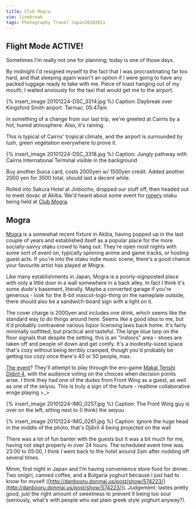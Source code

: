 ```yaml
---
title: Club Mogra
vim: linebreak
tags: Photography Travel Japan20102011
---
```


## Flight Mode ACTIVE!

Sometimes I'm really not one for planning; today is one of those days.

By midnight I'd resigned myself to the fact that I was procrastinating far too hard, and that sleeping again wasn't an option if I were going to have any packed luggage ready to take with me. Piece of toast hanging out of my mouth, I waited anxiously for the taxi that would get me to the airport.

{% insert_image 20101224-DSC_3314.jpg %}
Caption: Daybreak over Kingsford Smith airport. Tarmac. 05:47am

In something of a change from our last trip, we're greeted at Cairns by a hot, humid atmosphere. Also, it's raining.

This is typical of Cairns' tropical climate, and the airport is surrounded by lush, green vegetation everywhere to prove it.

{% insert_image 20101224-DSC_3318.jpg %}
Caption: Jungly pathway with Cairns International Terminal visible in the background

Buy another Suica card, costs 2000yen w/ 1500yen credit. Added another 2000 yen for 3500 total, should last a decent while.

Rolled into Sakura Hotel at Jinbocho, dropped our stuff off, then headed out to meet dovac at Akiba. We'd heard about some event for [ronery](http://www.urbandictionary.com/define.php?term=ronery) otaku being held at [Club Mogra](http://club-mogra.jp/).


## Mogra

[Mogra](http://club-mogra.jp/) is a somewhat recent fixture in Akiba, having popped up in the last couple of years and established itself as a popular place for the more socially-savvy otaku crowd to hang out. They're open most nights with some sort of event on, typically spinning anime and game tracks, or hosting guest acts. If you're into the otaku indie music scene, there's a good chance your favourite artist has played at Mogra.

Like many establishments in Japan, Mogra is a poorly-signposted place with only a little door in a wall somewhere in a back alley. In fact I think it's some dude's basement, literally. Maybe a converted garage if you're generous - look for the 8-bit mascot-logo-thing on the nameplate outside, there should also be a sandwich-board sign with a light on it.

The cover charge is 2000yen and includes one drink, which seems like the standard way to do things around here. Seems like a good idea to me, but it'd probably contravene various liquor licensing laws back home. It's fairly minimally outfitted, but practical and tasteful. The large blue tarp on the floor signals that despite the setting, this is an "indoors" area - shoes are taken off and people sit down and get comfy. It's a modestly-sized space that's cozy without being terribly cramped, though you'd probably be getting too cozy once there's 40 or 50 people, max.

[The event](http://club-mogra.jp/2010/12/24/605/)? They'll attempt to play through the ero-game [Makai Tenshi Djibril 4](http://frontwing.jp/product/djibril4/index.html), with the audience voting on the choices when decision points arise. I think they had one of the dudes from Front Wing as a guest, as well as one of the seiyuu. This is truly a sign of the future - realtime collaborative eroge playing >_>

{% insert_image 20101224-IMG_0257.jpg %}
Caption: The Front Wing guy is over on the left, sitting next to (I think) the seiyuu

{% insert_image 20101224-IMG_0261.jpg %}
Caption: Ignore the huge head in the middle of the photo, that's Djibril 4 being projected on the wall

There was a lot of fun banter with the guests but it was a bit much for me, having not slept properly in over 24 hours. The scheduled event time was 23:00 to 05:00, I think I went back to the hotel around 2am after nodding off several times.

Mmm, first night in Japan and I'm having convenience store food for dinner. Two onigiri, canned coffee, and a Bulgaria yoghurt because I just had to know for myself ([http://danbooru.donmai.us/post/show/574223/](http://danbooru.donmai.us/post/show/574223/)). Judgement: tastes pretty good, just the right amount of sweetness to prevent it being too sour (seriously, what's with people who eat plain greek style yoghurt anyway?).
